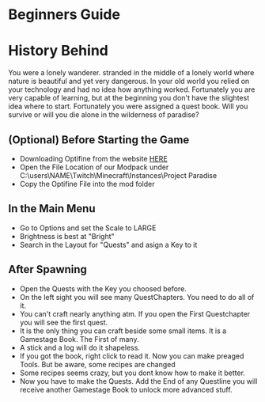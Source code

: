 # Beginners Guide

# History Behind
You were a lonely wanderer. stranded in the middle of a lonely world where nature is beautiful and yet very dangerous. In your old world you relied on your technology and had no idea how anything worked. Fortunately you are very capable of learning, but at the beginning you don't have the slightest idea where to start. Fortunately you were assigned a quest book. Will you survive or will you die alone in the wilderness of paradise?

## (Optional) Before Starting the Game
* Downloading Optifine from the website [HERE](http://adfoc.us/serve/sitelinks/?id=475250&url=http://optifine.net/adloadx?f=OptiFine_1.12.2_HD_U_F5.jar&x=2bbe)
* Open the File Location of our Modpack under C:\\users\NAME\Twitch\Minecraft\Instances\Project Paradise
* Copy the Optifine File into the mod folder

## In the Main Menu
* Go to Options and set the Scale to LARGE
* Brightness is best at "Bright"
* Search in the Layout for "Quests" and asign a Key to it

## After Spawning
* Open the Quests with the Key you choosed before.
* On the left sight you will see many QuestChapters. You need to do all of it.
* You can't craft nearly anything atm. If you open the First Questchapter you will see the first quest.
* It is the only thing you can craft beside some small items. It is a Gamestage Book. The First of many.
* A stick and a log will do it shapeless.
* If you got the book, right click to read it. Now you can make preaged Tools. But be aware, some recipes are changed
* Some recipes seems crazy, but you dont know how to make it better.
* Now you have to make the Quests. Add the End of any Questline you will receive another Gamestage Book to unlock more advanced stuff.
